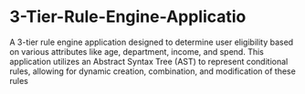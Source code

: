 # 3-Tier-Rule-Engine-Applicatio
A 3-tier rule engine application designed to determine user eligibility based on various attributes like age, department, income, and spend. This application utilizes an Abstract Syntax Tree (AST) to represent conditional rules, allowing for dynamic creation, combination, and modification of these rules
